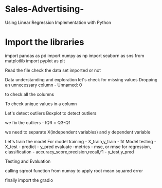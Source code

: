 # Sales-Advertising-
Using Linear Regression Implementation with Python

# Import the libraries
import pandas as pd
import numpy as np
import seaborn as sns
from matplotlib import pyplot as plt

Read the file
check the data set imported or not 

Data understanding and exploration
let's check for missing values
Dropping an unnecessary column - Unnamed: 0

to check all the columns

To check unique values in a column

Let's detect outliers
Boxplot to detect outliers

we fix the outliers - IQR = Q3-Q1

we need to separate X(independent variables) and y dependent variable

Let's train the model
For model training - X_train,y_train - fit
Model testing - X_test - predict - y_pred
evaluate -metrics - mse, or rmse for regression, classification - accuracy_score,precision,recall,f1 - y_test,y_pred

Testing and Evaluation

calling sqroot function from numoy to apply root mean squared error

finally import the gradio